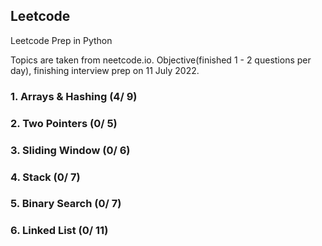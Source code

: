 ## Leetcode

Leetcode Prep in Python

Topics are taken from neetcode.io.
Objective(finished 1 - 2 questions per day), finishing interview prep on 11 July 2022.

### 1. Arrays & Hashing (4/ 9)

### 2. Two Pointers (0/ 5)

### 3. Sliding Window (0/ 6)

### 4. Stack (0/ 7)

### 5. Binary Search (0/ 7)

### 6. Linked List (0/ 11)
